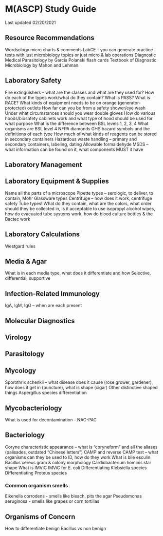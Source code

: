 # M(ASCP) Study Guide  
Last updated 02/20/2021

## Resource Recommendations  
Wordsology micro charts & comments 
LabCE - you can generate practice tests with just microbiology topics or just micro & lab operations
Diagnostic Medical Parasitology by Garcia
Polanski flash cards
Textbook of Diagnostic Microbiology by Mahon and Lehman

## Laboratory Safety 
Fire extinguishers – what are the classes and what are they used for? How do each of the types work/what do they contain? What is PASS? What is RACE?
What kinds of equipment needs to be on orange (generator-protected) outlets
How far can you be from a safety shower/eye wash
Under what circumstances should you wear double gloves
How do various hoods/biosafety cabinets work and what type of hood should be used for what purpose
What is the difference between BSL levels 1, 2, 3, 4
What organisms are BSL level 4
NFPA diamonds
GHS hazard symbols and the definitions of each type
How much of what kinds of reagents can be stored in secondary containers
Hazardous waste handling – primary and secondary containers, labeling, dating
Allowable formaldehyde
MSDS – what information can be found on it, what components MUST it have

## Laboratory Management

## Laboratory Equipment & Supplies
Name all the parts of a microscope
Pipette types – serologic, to deliver, to contain, Mohr
Glassware types
Centrifuge – how does it work, centrifuge safety
Tube types! What do they contain, what are the colors, what order should they be collected in, is it acceptable to use isopropyl alcohol wipes, how do evacuated tube systems work, how do blood culture bottles & the Bactec work

## Laboratory Calculations
Westgard rules

## Media & Agar
What is in each media type, what does it differentiate and how
Selective, differential, supportive 

## Infection-Related Immunology
IgA, IgM, IgG – when are each present

## Molecular Diagnostics

## Virology

## Parasitology

## Mycology
Sporothrix schenkii – what disease does it cause (rose grower, gardener), how does it get in (puncture), what is shape (cigar)
Other distinctive shaped things
Aspergillus species differentiation

## Mycobacteriology
What is used for decontamination – NAC-PAC

## Bacteriology
Coryne characteristic appearance – what is “coryneform” and all the aliases (palisades, outdated “Chinese letters”)
CAMP and reverse CAMP test – what organisms can they be used to ID, how do they work
What is bile esculin
Bacillus cereus gram & colony morphology
Cardiobacterium hominis star shape
What is IMViC
IMViC for E. coli
Differentiating Klebsiella species 
Differentiating Proteus species
### Common organism smells
Eikenella corrodens - smells like bleach, pits the agar
Pseudomonas aeruginosa - smells like grapes or corn tortillas

## Organisms of Concern
How to differentiate benign Bacillus vs non benign

